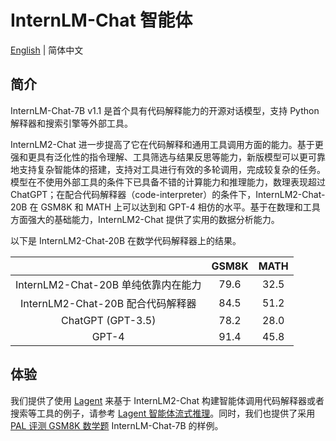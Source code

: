 # InternLM-Chat 智能体

[English](README.md) | 简体中文

## 简介

InternLM-Chat-7B v1.1 是首个具有代码解释能力的开源对话模型，支持 Python 解释器和搜索引擎等外部工具。

InternLM2-Chat 进一步提高了它在代码解释和通用工具调用方面的能力。基于更强和更具有泛化性的指令理解、工具筛选与结果反思等能力，新版模型可以更可靠地支持复杂智能体的搭建，支持对工具进行有效的多轮调用，完成较复杂的任务。模型在不使用外部工具的条件下已具备不错的计算能力和推理能力，数理表现超过 ChatGPT；在配合代码解释器（code-interpreter）的条件下，InternLM2-Chat-20B 在 GSM8K 和 MATH 上可以达到和 GPT-4 相仿的水平。基于在数理和工具方面强大的基础能力，InternLM2-Chat 提供了实用的数据分析能力。

以下是 InternLM2-Chat-20B 在数学代码解释器上的结果。

|                                     | GSM8K | MATH  |
| :---------------------------------: | :---: | :---: |
| InternLM2-Chat-20B 单纯依靠内在能力 | 79.6  | 32.5  |
|  InternLM2-Chat-20B 配合代码解释器  | 84.5  | 51.2  |
|          ChatGPT (GPT-3.5)          | 78.2  | 28.0  |
|                GPT-4                | 91.4  | 45.8  |

## 体验

我们提供了使用 [Lagent](lagent_zh-CN.md) 来基于 InternLM2-Chat 构建智能体调用代码解释器或者搜索等工具的例子，请参考 [Lagent 智能体流式推理](streaming_inference_zh-CN.md)。同时，我们也提供了采用 [PAL 评测 GSM8K 数学题](pal_inference_zh-CN.md) InternLM-Chat-7B 的样例。
